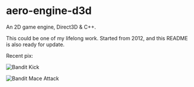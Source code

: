 aero-engine-d3d
===============

An 2D game engine, Direct3D & C++.

This could be one of my lifelong work. Started from 2012, and this README is also ready for update.

Recent pix:

![Bandit Kick](http://i.imgur.com/IMydTPy.gif)

![Bandit Mace Attack](http://i.imgur.com/QCzpgOg.gif)
